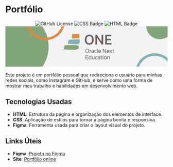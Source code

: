 # Portfólio

<div align="center">
  <img alt="GitHub License" src="https://img.shields.io/github/license/kevenscharttz/jogo-do-amigo-secreto">
  <img src="https://img.shields.io/badge/CSS-563d7c?&style=flat&logo=css3&logoColor=white" alt="CSS Badge">
  <img src="https://img.shields.io/badge/HTML-e34c26?style=flat&logo=html5&logoColor=white" alt="HTML Badge">
</div>

<img src="./src/img/banner.png" alt="Banner do portfólio">

Este projeto é um portfólio pessoal que redireciona o usuário para minhas redes sociais, como Instagram e GitHub, e serve como uma forma de mostrar meu trabalho e habilidades em desenvolvimento web.

## Tecnologias Usadas

- **HTML**: Estrutura da página e organização dos elementos de interface.
- **CSS**: Aplicação de estilos para tornar a página bonita e responsiva.
- **Figma**: Ferramenta usada para criar o layout visual do projeto.

## Links Úteis

- **Figma**: [Projeto no Figma](https://www.figma.com/design/0WJGGegM3bxb8WyGTgZkVC/Curso-1---HTML-e-CSS%3A-ambientes-de-desenvolvimento%2C-estrutura-de-arquivos-e-tags-%5BPortf%C3%B3lio%5D-(Community)?node-id=0-1&t=0xTisy7ruO3o5OMN-1)
- **Site**: [Portfólio online](https://kevenscharttz.github.io/Portfolio/)
